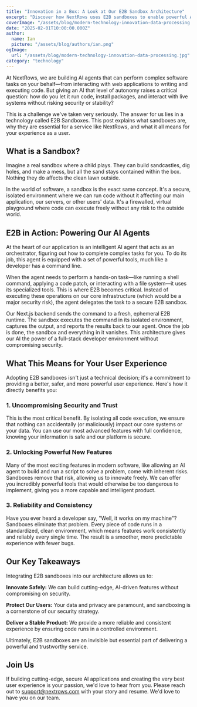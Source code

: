 ```yaml
---
title: "Innovation in a Box: A Look at Our E2B Sandbox Architecture"
excerpt: "Discover how NextRows uses E2B sandboxes to enable powerful AI agents that can safely execute code, ensuring security while delivering cutting-edge features."
coverImage: "/assets/blog/modern-technology-innovation-data-processing.jpg"
date: "2025-02-01T10:00:00.000Z"
author:
  name: Ian
  picture: "/assets/blog/authors/ian.png"
ogImage:
  url: "/assets/blog/modern-technology-innovation-data-processing.jpg"
category: "technology"
---
```


At NextRows, we are building AI agents that can perform complex software tasks on your behalf—from interacting with web applications to writing and executing code. But giving an AI that level of autonomy raises a critical question: how do you let it run code, install packages, and interact with live systems without risking security or stability?

This is a challenge we've taken very seriously. The answer for us lies in a technology called E2B Sandboxes. This post explains what sandboxes are, why they are essential for a service like NextRows, and what it all means for your experience as a user.

## What is a Sandbox?

Imagine a real sandbox where a child plays. They can build sandcastles, dig holes, and make a mess, but all the sand stays contained within the box. Nothing they do affects the clean lawn outside.

In the world of software, a sandbox is the exact same concept. It's a secure, isolated environment where we can run code without it affecting our main application, our servers, or other users' data. It's a firewalled, virtual playground where code can execute freely without any risk to the outside world.

## E2B in Action: Powering Our AI Agents

At the heart of our application is an intelligent AI agent that acts as an orchestrator, figuring out how to complete complex tasks for you. To do its job, this agent is equipped with a set of powerful tools, much like a developer has a command line.

When the agent needs to perform a hands-on task—like running a shell command, applying a code patch, or interacting with a file system—it uses its specialized tools. This is where E2B becomes critical. Instead of executing these operations on our core infrastructure (which would be a major security risk), the agent delegates the task to a secure E2B sandbox.

Our Next.js backend sends the command to a fresh, ephemeral E2B runtime. The sandbox executes the command in its isolated environment, captures the output, and reports the results back to our agent. Once the job is done, the sandbox and everything in it vanishes. This architecture gives our AI the power of a full-stack developer environment without compromising security.

## What This Means for Your User Experience

Adopting E2B sandboxes isn't just a technical decision; it's a commitment to providing a better, safer, and more powerful user experience. Here's how it directly benefits you:

### 1. Uncompromising Security and Trust

This is the most critical benefit. By isolating all code execution, we ensure that nothing can accidentally (or maliciously) impact our core systems or your data. You can use our most advanced features with full confidence, knowing your information is safe and our platform is secure.

### 2. Unlocking Powerful New Features

Many of the most exciting features in modern software, like allowing an AI agent to build and run a script to solve a problem, come with inherent risks. Sandboxes remove that risk, allowing us to innovate freely. We can offer you incredibly powerful tools that would otherwise be too dangerous to implement, giving you a more capable and intelligent product.

### 3. Reliability and Consistency

Have you ever heard a developer say, "Well, it works on my machine"? Sandboxes eliminate that problem. Every piece of code runs in a standardized, clean environment, which means features work consistently and reliably every single time. The result is a smoother, more predictable experience with fewer bugs.

## Our Key Takeaways

Integrating E2B sandboxes into our architecture allows us to:

**Innovate Safely:** We can build cutting-edge, AI-driven features without compromising on security.

**Protect Our Users:** Your data and privacy are paramount, and sandboxing is a cornerstone of our security strategy.

**Deliver a Stable Product:** We provide a more reliable and consistent experience by ensuring code runs in a controlled environment.

Ultimately, E2B sandboxes are an invisible but essential part of delivering a powerful and trustworthy service.

## Join Us

If building cutting-edge, secure AI applications and creating the very best user experience is your passion, we'd love to hear from you. Please reach out to support@nextrows.com with your story and resume. We'd love to have you on our team.